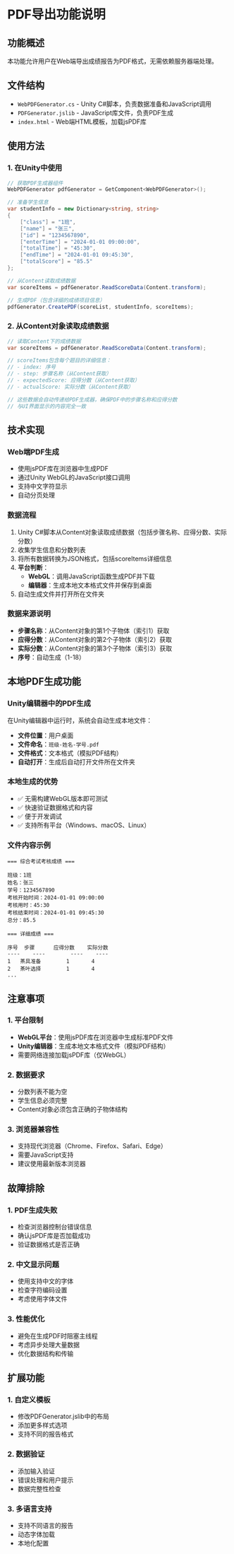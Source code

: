 # PDF导出功能说明

## 功能概述
本功能允许用户在Web端导出成绩报告为PDF格式，无需依赖服务器端处理。

## 文件结构
- `WebPDFGenerator.cs` - Unity C#脚本，负责数据准备和JavaScript调用
- `PDFGenerator.jslib` - JavaScript库文件，负责PDF生成
- `index.html` - Web端HTML模板，加载jsPDF库

## 使用方法

### 1. 在Unity中使用
```csharp
// 获取PDF生成器组件
WebPDFGenerator pdfGenerator = GetComponent<WebPDFGenerator>();

// 准备学生信息
var studentInfo = new Dictionary<string, string>
{
    ["class"] = "1班",
    ["name"] = "张三",
    ["id"] = "1234567890",
    ["enterTime"] = "2024-01-01 09:00:00",
    ["totalTime"] = "45:30",
    ["endTime"] = "2024-01-01 09:45:30",
    ["totalScore"] = "85.5"
};

// 从Content读取成绩数据
var scoreItems = pdfGenerator.ReadScoreData(Content.transform);

// 生成PDF（包含详细的成绩项目信息）
pdfGenerator.CreatePDF(scoreList, studentInfo, scoreItems);
```

### 2. 从Content对象读取成绩数据
```csharp
// 读取Content下的成绩数据
var scoreItems = pdfGenerator.ReadScoreData(Content.transform);

// scoreItems包含每个题目的详细信息：
// - index: 序号
// - step: 步骤名称（从Content获取）
// - expectedScore: 应得分数（从Content获取）
// - actualScore: 实际分数（从Content获取）

// 这些数据会自动传递给PDF生成器，确保PDF中的步骤名称和应得分数
// 与UI界面显示的内容完全一致
```

## 技术实现

### Web端PDF生成
- 使用jsPDF库在浏览器中生成PDF
- 通过Unity WebGL的JavaScript接口调用
- 支持中文字符显示
- 自动分页处理

### 数据流程
1. Unity C#脚本从Content对象读取成绩数据（包括步骤名称、应得分数、实际分数）
2. 收集学生信息和分数列表
3. 将所有数据转换为JSON格式，包括scoreItems详细信息
4. **平台判断**：
   - **WebGL**：调用JavaScript函数生成PDF并下载
   - **编辑器**：生成本地文本格式文件并保存到桌面
5. 自动生成文件并打开所在文件夹

### 数据来源说明
- **步骤名称**：从Content对象的第1个子物体（索引1）获取
- **应得分数**：从Content对象的第2个子物体（索引2）获取  
- **实际分数**：从Content对象的第3个子物体（索引3）获取
- **序号**：自动生成（1-18）

## 本地PDF生成功能

### Unity编辑器中的PDF生成
在Unity编辑器中运行时，系统会自动生成本地文件：

- **文件位置**：用户桌面
- **文件命名**：`班级-姓名-学号.pdf`
- **文件格式**：文本格式（模拟PDF结构）
- **自动打开**：生成后自动打开文件所在文件夹

### 本地生成的优势
- ✅ 无需构建WebGL版本即可测试
- ✅ 快速验证数据格式和内容
- ✅ 便于开发调试
- ✅ 支持所有平台（Windows、macOS、Linux）

### 文件内容示例
```
=== 综合考试考核成绩 ===

班级：1班
姓名：张三
学号：1234567890
考核开始时间：2024-01-01 09:00:00
考核用时：45:30
考核结束时间：2024-01-01 09:45:30
总分：85.5

=== 详细成绩 ===

序号	步骤		应得分数	实际分数
----	----		----	----
1	茶具准备		1		4
2	茶叶选择		1		4
...
```

## 注意事项

### 1. 平台限制
- **WebGL平台**：使用jsPDF库在浏览器中生成标准PDF文件
- **Unity编辑器**：生成本地文本格式文件（模拟PDF结构）
- 需要网络连接加载jsPDF库（仅WebGL）

### 2. 数据要求
- 分数列表不能为空
- 学生信息必须完整
- Content对象必须包含正确的子物体结构

### 3. 浏览器兼容性
- 支持现代浏览器（Chrome、Firefox、Safari、Edge）
- 需要JavaScript支持
- 建议使用最新版本浏览器

## 故障排除

### 1. PDF生成失败
- 检查浏览器控制台错误信息
- 确认jsPDF库是否加载成功
- 验证数据格式是否正确

### 2. 中文显示问题
- 使用支持中文的字体
- 检查字符编码设置
- 考虑使用字体文件

### 3. 性能优化
- 避免在生成PDF时阻塞主线程
- 考虑异步处理大量数据
- 优化数据结构和传输

## 扩展功能

### 1. 自定义模板
- 修改PDFGenerator.jslib中的布局
- 添加更多样式选项
- 支持不同的报告格式

### 2. 数据验证
- 添加输入验证
- 错误处理和用户提示
- 数据完整性检查

### 3. 多语言支持
- 支持不同语言的报告
- 动态字体加载
- 本地化配置
